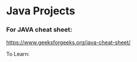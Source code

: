 # Java Projects

### For JAVA cheat sheet:
https://www.geeksforgeeks.org/java-cheat-sheet/


To Learn:
